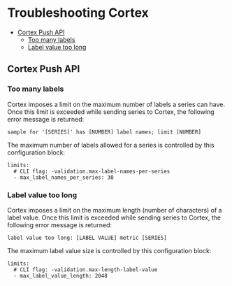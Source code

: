 # Troubleshooting Cortex

- [Cortex Push API](#cortex--push-api)
  - [Too many labels](#too-many-labels)
  - [Label value too long](#label-value-too-long)

## Cortex Push API


### Too many labels

Cortex imposes a limit on the maximum number of labels a series can have. Once this limit is exceeded while sending series to Cortex, the following error message is returned:

```
sample for '[SERIES]' has [NUMBER] label names; limit [NUMBER]
```

The maximum number of labels allowed for a series is controlled by this configuration block:

```
limits:
  # CLI flag: -validation.max-label-names-per-series
  - max_label_names_per_series: 30
```


### Label value too long

Cortex imposes a limit on the maximum length (number of characters) of a label value. Once this limit is exceeded while sending series to Cortex, the following error message is returned:

```
label value too long: [LABEL VALUE] metric [SERIES]
```

The maximum label value size is controlled by this configuration block:

```
limits:
  # CLI flag: -validation.max-length-label-value
  - max_label_value_length: 2048
```
